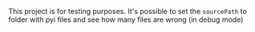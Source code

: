 This project is for testing purposes. 
It's possible to set the `sourcePath` to folder with pyi files and see how many files are wrong (in debug mode)

